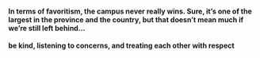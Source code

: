 #### In terms of favoritism, the campus never really wins. Sure, it’s one of the largest in the province and the country, but that doesn’t mean much if we’re still left behind...


__be kind, listening to concerns, and treating each other with respect__
